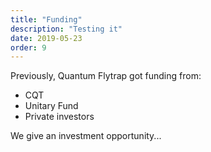 ```yaml
---
title: "Funding"
description: "Testing it"
date: 2019-05-23
order: 9
---
```


Previously, Quantum Flytrap got funding from:

- CQT
- Unitary Fund
- Private investors

We give an investment opportunity...
